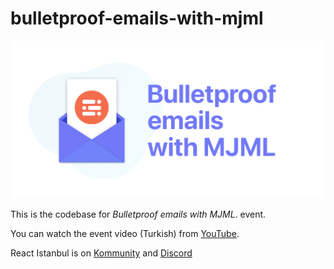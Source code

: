 # bulletproof-emails-with-mjml

![Bulletproof emails with MJML illustration](./assets/bulletproof-emails.jpg)

This is the codebase for *Bulletproof emails with MJML*. event. 

You can watch the event video (Turkish) from [YouTube](https://www.youtube.com/watch?v=dnVxRi1QNoA).

React Istanbul is on [Kommunity](https://kommunity.com/reactjs-istanbul) and [Discord](https://discord.gg/KbBkW7dyTE)